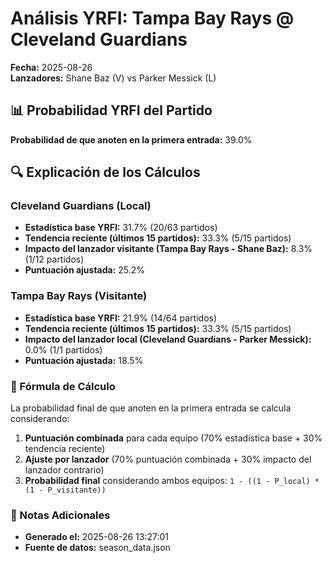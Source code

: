 # Análisis YRFI: Tampa Bay Rays @ Cleveland Guardians

**Fecha:** 2025-08-26  
**Lanzadores:** Shane Baz (V) vs Parker Messick (L)

## 📊 Probabilidad YRFI del Partido

**Probabilidad de que anoten en la primera entrada:** 39.0%

## 🔍 Explicación de los Cálculos

### Cleveland Guardians (Local)
- **Estadística base YRFI:** 31.7% (20/63 partidos)
- **Tendencia reciente (últimos 15 partidos):** 33.3% (5/15 partidos)
- **Impacto del lanzador visitante (Tampa Bay Rays - Shane Baz):** 8.3% (1/12 partidos)
- **Puntuación ajustada:** 25.2%

### Tampa Bay Rays (Visitante)
- **Estadística base YRFI:** 21.9% (14/64 partidos)
- **Tendencia reciente (últimos 15 partidos):** 33.3% (5/15 partidos)
- **Impacto del lanzador local (Cleveland Guardians - Parker Messick):** 0.0% (1/1 partidos)
- **Puntuación ajustada:** 18.5%

### 📝 Fórmula de Cálculo

La probabilidad final de que anoten en la primera entrada se calcula considerando:
1. **Puntuación combinada** para cada equipo (70% estadística base + 30% tendencia reciente)
2. **Ajuste por lanzador** (70% puntuación combinada + 30% impacto del lanzador contrario)
3. **Probabilidad final** considerando ambos equipos: `1 - ((1 - P_local) * (1 - P_visitante))`

### 📌 Notas Adicionales

- **Generado el:** 2025-08-26 13:27:01
- **Fuente de datos:** season_data.json
